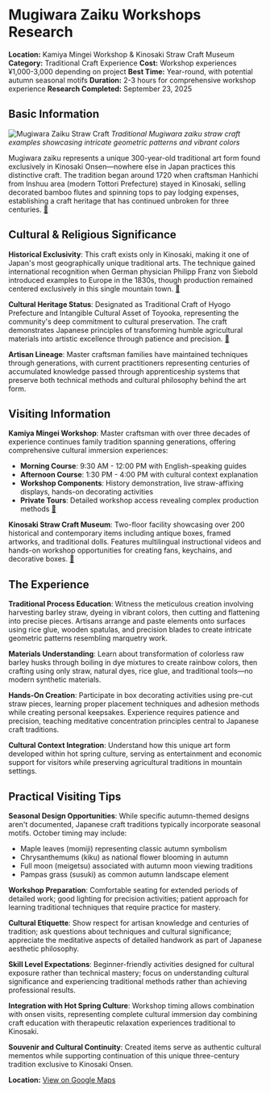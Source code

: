 # Mugiwara Zaiku Workshops Research

**Location:** Kamiya Mingei Workshop & Kinosaki Straw Craft Museum
**Category:** Traditional Craft Experience
**Cost:** Workshop experiences ¥1,000-3,000 depending on project
**Best Time:** Year-round, with potential autumn seasonal motifs
**Duration:** 2-3 hours for comprehensive workshop experience
**Research Completed:** September 23, 2025

## Basic Information

![Mugiwara Zaiku Straw Craft](https://visitkinosaki.com/vkcore/wp-content/uploads/2019/08/105_Straw-Craft.jpg)
*Traditional Mugiwara zaiku straw craft examples showcasing intricate geometric patterns and vibrant colors*

Mugiwara zaiku represents a unique 300-year-old traditional art form found exclusively in Kinosaki Onsen—nowhere else in Japan practices this distinctive craft. The tradition began around 1720 when craftsman Hanhichi from Inshuu area (modern Tottori Prefecture) stayed in Kinosaki, selling decorated bamboo flutes and spinning tops to pay lodging expenses, establishing a craft heritage that has continued unbroken for three centuries. [🔗](https://visitkinosaki.com/things-to-do/straw-craft/)

## Cultural & Religious Significance

**Historical Exclusivity**: This craft exists only in Kinosaki, making it one of Japan's most geographically unique traditional arts. The technique gained international recognition when German physician Philipp Franz von Siebold introduced examples to Europe in the 1830s, though production remained centered exclusively in this single mountain town. [🔗](https://japantoday.com/category/special-promotion/Experience-an-ancient-hot-spring-town's-one-of-a-kind-art-form-straw-craft-with-Kinosaki-Onsen's-master-artisans)

**Cultural Heritage Status**: Designated as Traditional Craft of Hyogo Prefecture and Intangible Cultural Asset of Toyooka, representing the community's deep commitment to cultural preservation. The craft demonstrates Japanese principles of transforming humble agricultural materials into artistic excellence through patience and precision. [🔗](https://visitkinosaki.com/things-to-do/straw-craft/)

**Artisan Lineage**: Master craftsman families have maintained techniques through generations, with current practitioners representing centuries of accumulated knowledge passed through apprenticeship systems that preserve both technical methods and cultural philosophy behind the art form.

## Visiting Information

**Kamiya Mingei Workshop**: Master craftsman with over three decades of experience continues family tradition spanning generations, offering comprehensive cultural immersion experiences:
- **Morning Course**: 9:30 AM - 12:00 PM with English-speaking guides
- **Afternoon Course**: 1:30 PM - 4:00 PM with cultural context explanation
- **Workshop Components**: History demonstration, live straw-affixing displays, hands-on decorating activities
- **Private Tours**: Detailed workshop access revealing complex production methods [🔗](https://visitkinosaki.com/trip-ideas/traditional-crafts-in-kinosaki-onsen-straw-craft-with-mister-kamiya/)

**Kinosaki Straw Craft Museum**: Two-floor facility showcasing over 200 historical and contemporary items including antique boxes, framed artworks, and traditional dolls. Features multilingual instructional videos and hands-on workshop opportunities for creating fans, keychains, and decorative boxes. [🔗](https://visitkinosaki.com/things-to-do/straw-craft-museum/)

## The Experience

**Traditional Process Education**: Witness the meticulous creation involving harvesting barley straw, dyeing in vibrant colors, then cutting and flattening into precise pieces. Artisans arrange and paste elements onto surfaces using rice glue, wooden spatulas, and precision blades to create intricate geometric patterns resembling marquetry work.

**Materials Understanding**: Learn about transformation of colorless raw barley husks through boiling in dye mixtures to create rainbow colors, then crafting using only straw, natural dyes, rice glue, and traditional tools—no modern synthetic materials.

**Hands-On Creation**: Participate in box decorating activities using pre-cut straw pieces, learning proper placement techniques and adhesion methods while creating personal keepsakes. Experience requires patience and precision, teaching meditative concentration principles central to Japanese craft traditions.

**Cultural Context Integration**: Understand how this unique art form developed within hot spring culture, serving as entertainment and economic support for visitors while preserving agricultural traditions in mountain settings.

## Practical Visiting Tips

**Seasonal Design Opportunities**: While specific autumn-themed designs aren't documented, Japanese craft traditions typically incorporate seasonal motifs. October timing may include:
- Maple leaves (momiji) representing classic autumn symbolism
- Chrysanthemums (kiku) as national flower blooming in autumn
- Full moon (meigetsu) associated with autumn moon viewing traditions
- Pampas grass (susuki) as common autumn landscape element

**Workshop Preparation**: Comfortable seating for extended periods of detailed work; good lighting for precision activities; patient approach for learning traditional techniques that require practice for mastery.

**Cultural Etiquette**: Show respect for artisan knowledge and centuries of tradition; ask questions about techniques and cultural significance; appreciate the meditative aspects of detailed handwork as part of Japanese aesthetic philosophy.

**Skill Level Expectations**: Beginner-friendly activities designed for cultural exposure rather than technical mastery; focus on understanding cultural significance and experiencing traditional methods rather than achieving professional results.

**Integration with Hot Spring Culture**: Workshop timing allows combination with onsen visits, representing complete cultural immersion day combining craft education with therapeutic relaxation experiences traditional to Kinosaki.

**Souvenir and Cultural Continuity**: Created items serve as authentic cultural mementos while supporting continuation of this unique three-century tradition exclusive to Kinosaki Onsen.

**Location:** [View on Google Maps](https://maps.google.com/maps?q=Kinosaki+Straw+Craft+Museum,+Kinosaki+Onsen,+Toyooka,+Hyogo,+Japan)
